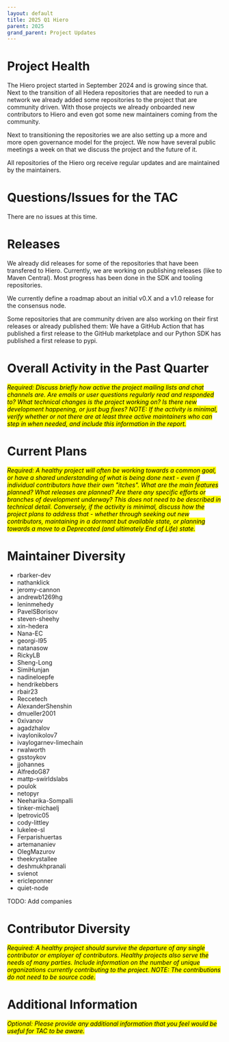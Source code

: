 ```yaml
---
layout: default
title: 2025 Q1 Hiero
parent: 2025
grand_parent: Project Updates
---
```


# Project Health

The Hiero project started in September 2024 and is growing since that.
Next to the transition of all Hedera repositories that are needed to run a network we already added some repositories to the project that are community driven.
With those projects we already onboarded new contributors to Hiero and even got some new maintainers coming from the community.

Next to transitioning the repositories we are also setting up a more and more open governance model for the project.
We now have several public meetings a week on that we discuss the project and the future of it.

All repositories of the Hiero org receive regular updates and are maintained by the maintainers.

# Questions/Issues for the TAC

There are no issues at this time.

# Releases

We already did releases for some of the repositories that have been transfered to Hiero.
Currently, we are working on publishing releases (like to Maven Central).
Most progress has been done in the SDK and tooling repositories.

We currently define a roadmap about an initial v0.X and a v1.0 release for the consensus node.

Some repositories that are community driven are also working on their first releases or already published them:
We have a GitHub Action that has published a first release to the GitHub marketplace and our Python SDK has published a first release to pypi.

# Overall Activity in the Past Quarter

<mark>_Required: Discuss briefly how active the project mailing lists and chat channels are. Are emails or user questions regularly read and responded to? What technical changes is the project working on? Is there new development happening, or just bug fixes? NOTE: If the activity is minimal, verify whether or not there are at least three active maintainers who can step in when needed, and include this information in the report._
</mark>

# Current Plans

<mark>_Required: A healthy project will often be working towards a common goal, or have a shared understanding of what is being done next - even if individual contributors have their own "itches". What are the main features planned? What releases are planned? Are there any specific efforts or branches of development underway? This does not need to be described in technical detail. Conversely, if the activity is minimal, discuss how the project plans to address that - whether through seeking out new contributors, maintaining in a dormant but available state, or planning towards a move to a Deprecated (and ultimately End of Life) state._
</mark>

# Maintainer Diversity

- rbarker-dev
- nathanklick
- jeromy-cannon
- andrewb1269hg
- leninmehedy
- PavelSBorisov
- steven-sheehy
- xin-hedera
- Nana-EC
- georgi-l95
- natanasow
- RickyLB
- Sheng-Long
- SimiHunjan
- nadineloepfe
- hendrikebbers
- rbair23
- Reccetech
- AlexanderShenshin
- dmueller2001
- 0xivanov
- agadzhalov
- ivaylonikolov7
- ivaylogarnev-limechain
- rwalworth
- gsstoykov
- jjohannes
- AlfredoG87
- mattp-swirldslabs
- poulok
- netopyr
- Neeharika-Sompalli
- tinker-michaelj
- lpetrovic05
- cody-littley
- lukelee-sl
- Ferparishuertas
- artemananiev
- OlegMazurov
- theekrystallee
- deshmukhpranali
- svienot
- ericleponner
- quiet-node

TODO: Add companies



# Contributor Diversity

<mark>_Required: A healthy project should survive the departure of any single contributor or employer of contributors. Healthy projects also serve the needs of many parties. Include information on the number of unique organizations currently contributing to the project. NOTE: The contributions do not need to be source code._
</mark>

# Additional Information

<mark>_Optional: Please provide any additional information that you feel would be useful for TAC to be aware._
</mark>
